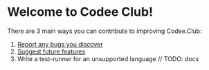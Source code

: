 # Welcome to Codee Club!

There are 3 main ways you can contribute to improving Codee.Club:

1. [Report any bugs you discover](https://github.com/codee-club/contributors/issues/new)
2. [Suggest future features](https://github.com/codee-club/contributors/issues/new)
3. Write a test-runner for an unsupported language // TODO: docs
